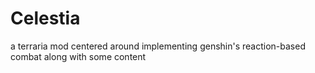 # Celestia 

a terraria mod centered around implementing genshin's reaction-based combat along with some content






